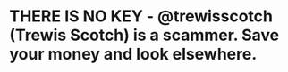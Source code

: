 # THERE IS NO KEY - @trewisscotch (Trewis Scotch) is a scammer. Save your money and look elsewhere.
